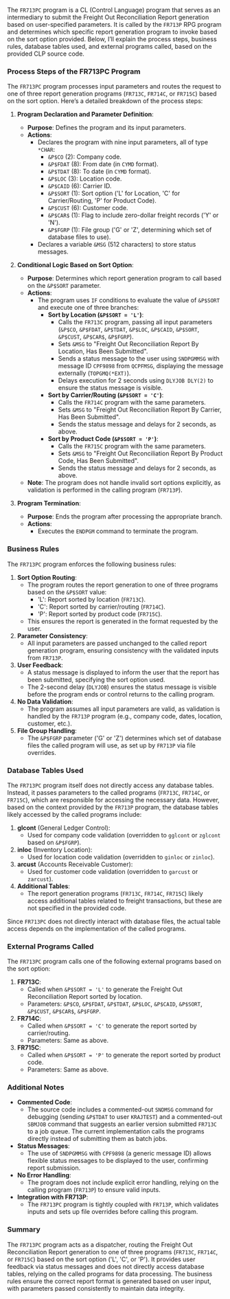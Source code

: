 The `FR713PC` program is a CL (Control Language) program that serves as an intermediary to submit the Freight Out Reconciliation Report generation based on user-specified parameters. It is called by the `FR713P` RPG program and determines which specific report generation program to invoke based on the sort option provided. Below, I’ll explain the process steps, business rules, database tables used, and external programs called, based on the provided CLP source code.

### Process Steps of the FR713PC Program

The `FR713PC` program processes input parameters and routes the request to one of three report generation programs (`FR713C`, `FR714C`, or `FR715C`) based on the sort option. Here’s a detailed breakdown of the process steps:

1. **Program Declaration and Parameter Definition**:
   - **Purpose**: Defines the program and its input parameters.
   - **Actions**:
     - Declares the program with nine input parameters, all of type `*CHAR`:
       - `&P$CO` (2): Company code.
       - `&P$FDAT` (8): From date (in `CYMD` format).
       - `&P$TDAT` (8): To date (in `CYMD` format).
       - `&P$LOC` (3): Location code.
       - `&P$CAID` (6): Carrier ID.
       - `&P$SORT` (1): Sort option ('L' for Location, 'C' for Carrier/Routing, 'P' for Product Code).
       - `&P$CUST` (6): Customer code.
       - `&P$CAR$` (1): Flag to include zero-dollar freight records ('Y' or 'N').
       - `&P$FGRP` (1): File group ('G' or 'Z', determining which set of database files to use).
     - Declares a variable `&MSG` (512 characters) to store status messages.

2. **Conditional Logic Based on Sort Option**:
   - **Purpose**: Determines which report generation program to call based on the `&P$SORT` parameter.
   - **Actions**:
     - The program uses `IF` conditions to evaluate the value of `&P$SORT` and execute one of three branches:
       - **Sort by Location (`&P$SORT = 'L'`)**:
         - Calls the `FR713C` program, passing all input parameters (`&P$CO`, `&P$FDAT`, `&P$TDAT`, `&P$LOC`, `&P$CAID`, `&P$SORT`, `&P$CUST`, `&P$CAR$`, `&P$FGRP`).
         - Sets `&MSG` to "Freight Out Reconciliation Report By Location, Has Been Submitted".
         - Sends a status message to the user using `SNDPGMMSG` with message ID `CPF9898` from `QCPFMSG`, displaying the message externally (`TOPGMQ(*EXT)`).
         - Delays execution for 2 seconds using `DLYJOB DLY(2)` to ensure the status message is visible.
       - **Sort by Carrier/Routing (`&P$SORT = 'C'`)**:
         - Calls the `FR714C` program with the same parameters.
         - Sets `&MSG` to "Freight Out Reconciliation Report By Carrier, Has Been Submitted".
         - Sends the status message and delays for 2 seconds, as above.
       - **Sort by Product Code (`&P$SORT = 'P'`)**:
         - Calls the `FR715C` program with the same parameters.
         - Sets `&MSG` to "Freight Out Reconciliation Report By Product Code, Has Been Submitted".
         - Sends the status message and delays for 2 seconds, as above.
   - **Note**: The program does not handle invalid sort options explicitly, as validation is performed in the calling program (`FR713P`).

3. **Program Termination**:
   - **Purpose**: Ends the program after processing the appropriate branch.
   - **Actions**:
     - Executes the `ENDPGM` command to terminate the program.

### Business Rules

The `FR713PC` program enforces the following business rules:
1. **Sort Option Routing**:
   - The program routes the report generation to one of three programs based on the `&P$SORT` value:
     - 'L': Report sorted by location (`FR713C`).
     - 'C': Report sorted by carrier/routing (`FR714C`).
     - 'P': Report sorted by product code (`FR715C`).
   - This ensures the report is generated in the format requested by the user.
2. **Parameter Consistency**:
   - All input parameters are passed unchanged to the called report generation program, ensuring consistency with the validated inputs from `FR713P`.
3. **User Feedback**:
   - A status message is displayed to inform the user that the report has been submitted, specifying the sort option used.
   - The 2-second delay (`DLYJOB`) ensures the status message is visible before the program ends or control returns to the calling program.
4. **No Data Validation**:
   - The program assumes all input parameters are valid, as validation is handled by the `FR713P` program (e.g., company code, dates, location, customer, etc.).
5. **File Group Handling**:
   - The `&P$FGRP` parameter ('G' or 'Z') determines which set of database files the called program will use, as set up by `FR713P` via file overrides.

### Database Tables Used

The `FR713PC` program itself does not directly access any database tables. Instead, it passes parameters to the called programs (`FR713C`, `FR714C`, or `FR715C`), which are responsible for accessing the necessary data. However, based on the context provided by the `FR713P` program, the database tables likely accessed by the called programs include:
1. **glcont** (General Ledger Control):
   - Used for company code validation (overridden to `gglcont` or `zglcont` based on `&P$FGRP`).
2. **inloc** (Inventory Location):
   - Used for location code validation (overridden to `ginloc` or `zinloc`).
3. **arcust** (Accounts Receivable Customer):
   - Used for customer code validation (overridden to `garcust` or `zarcust`).
4. **Additional Tables**:
   - The report generation programs (`FR713C`, `FR714C`, `FR715C`) likely access additional tables related to freight transactions, but these are not specified in the provided code.

Since `FR713PC` does not directly interact with database files, the actual table access depends on the implementation of the called programs.

### External Programs Called

The `FR713PC` program calls one of the following external programs based on the sort option:
1. **FR713C**:
   - Called when `&P$SORT = 'L'` to generate the Freight Out Reconciliation Report sorted by location.
   - Parameters: `&P$CO`, `&P$FDAT`, `&P$TDAT`, `&P$LOC`, `&P$CAID`, `&P$SORT`, `&P$CUST`, `&P$CAR$`, `&P$FGRP`.
2. **FR714C**:
   - Called when `&P$SORT = 'C'` to generate the report sorted by carrier/routing.
   - Parameters: Same as above.
3. **FR715C**:
   - Called when `&P$SORT = 'P'` to generate the report sorted by product code.
   - Parameters: Same as above.

### Additional Notes
- **Commented Code**:
  - The source code includes a commented-out `SNDMSG` command for debugging (sending `&P$TDAT` to user `KRAJTEST`) and a commented-out `SBMJOB` command that suggests an earlier version submitted `FR713C` to a job queue. The current implementation calls the programs directly instead of submitting them as batch jobs.
- **Status Messages**:
  - The use of `SNDPGMMSG` with `CPF9898` (a generic message ID) allows flexible status messages to be displayed to the user, confirming report submission.
- **No Error Handling**:
  - The program does not include explicit error handling, relying on the calling program (`FR713P`) to ensure valid inputs.
- **Integration with FR713P**:
  - The `FR713PC` program is tightly coupled with `FR713P`, which validates inputs and sets up file overrides before calling this program.

### Summary

The `FR713PC` program acts as a dispatcher, routing the Freight Out Reconciliation Report generation to one of three programs (`FR713C`, `FR714C`, or `FR715C`) based on the sort option ('L', 'C', or 'P'). It provides user feedback via status messages and does not directly access database tables, relying on the called programs for data processing. The business rules ensure the correct report format is generated based on user input, with parameters passed consistently to maintain data integrity.